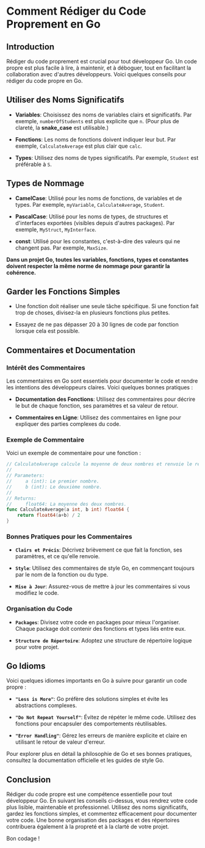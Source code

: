 # Comment Rédiger du Code Proprement en Go

## Introduction
Rédiger du code proprement est crucial pour tout développeur Go. Un code propre est plus facile à lire, à maintenir, et à déboguer, tout en facilitant la collaboration avec d'autres développeurs. Voici quelques conseils pour rédiger du code propre en Go.

## Utiliser des Noms Significatifs
- **Variables**: Choisissez des noms de variables clairs et significatifs. Par exemple, `numberOfStudents` est plus explicite que `n`. (Pour plus de clareté, la **snake_case** est utilisable.)

- **Fonctions**: Les noms de fonctions doivent indiquer leur but. Par exemple, `CalculateAverage` est plus clair que `calc`.

- **Types**: Utilisez des noms de types significatifs. Par exemple, `Student` est préférable à `S`.

## Types de Nommage

- **CamelCase**: Utilisé pour les noms de fonctions, de variables et de types. Par exemple, `myVariable`, `CalculateAverage`, `Student`.

- **PascalCase**: Utilisé pour les noms de types, de structures et d'interfaces exportées (visibles depuis d'autres packages). Par exemple, `MyStruct`, `MyInterface`.

- **const**: Utilisé pour les constantes, c'est-à-dire des valeurs qui ne changent pas. Par exemple, `MaxSize`.

__Dans un projet Go, toutes les variables, fonctions, types et constantes doivent respecter la même norme de nommage pour garantir la cohérence.__

## Garder les Fonctions Simples
- Une fonction doit réaliser une seule tâche spécifique. Si une fonction fait trop de choses, divisez-la en plusieurs fonctions plus petites.

- Essayez de ne pas dépasser 20 à 30 lignes de code par fonction lorsque cela est possible.

## Commentaires et Documentation

### Intérêt des Commentaires

Les commentaires en Go sont essentiels pour documenter le code et rendre les intentions des développeurs claires. Voici quelques bonnes pratiques :

- **Documentation des Fonctions**: Utilisez des commentaires pour décrire le but de chaque fonction, ses paramètres et sa valeur de retour.

- **Commentaires en Ligne**: Utilisez des commentaires en ligne pour expliquer des parties complexes du code.

### Exemple de Commentaire

Voici un exemple de commentaire pour une fonction :

```go
// CalculateAverage calcule la moyenne de deux nombres et renvoie le résultat.
// 
// Parameters:
//     a (int): Le premier nombre.
//     b (int): Le deuxième nombre.
//
// Returns:
//     float64: La moyenne des deux nombres.
func CalculateAverage(a int, b int) float64 {
    return float64(a+b) / 2
}
```
### Bonnes Pratiques pour les Commentaires
- __``Clairs et Précis``__: Décrivez brièvement ce que fait la fonction, ses paramètres, et ce qu'elle renvoie.

- __``Style``__: Utilisez des commentaires de style Go, en commençant toujours par le nom de la fonction ou du type.

- __``Mise à Jour``__: Assurez-vous de mettre à jour les commentaires si vous modifiez le code.

### Organisation du Code

- __``Packages``__: Divisez votre code en packages pour mieux l'organiser. Chaque package doit contenir des fonctions et types liés entre eux.

- __``Structure de Répertoire``__: Adoptez une structure de répertoire logique pour votre projet.

## Go Idioms
Voici quelques idiomes importants en Go à suivre pour garantir un code propre :

- __``"Less is More"``__: Go préfère des solutions simples et évite les abstractions complexes.

- __``"Do Not Repeat Yourself"``__: Évitez de répéter le même code. Utilisez des fonctions pour encapsuler des comportements réutilisables.

- __``"Error Handling"``__: Gérez les erreurs de manière explicite et claire en utilisant le retour de valeur d'erreur.

Pour explorer plus en détail la philosophie de Go et ses bonnes pratiques, consultez la documentation officielle et les guides de style Go.

## Conclusion
Rédiger du code propre est une compétence essentielle pour tout développeur Go. En suivant les conseils ci-dessus, vous rendrez votre code plus lisible, maintenable et professionnel. Utilisez des noms significatifs, gardez les fonctions simples, et commentez efficacement pour documenter votre code. Une bonne organisation des packages et des répertoires contribuera également à la propreté et à la clarté de votre projet.

Bon codage !